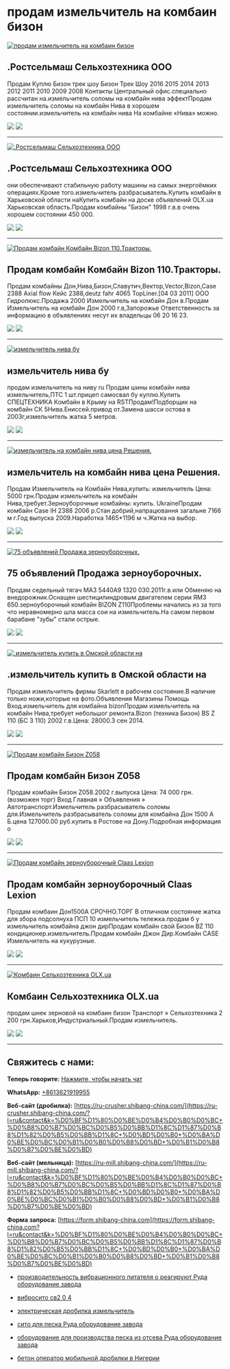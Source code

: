 # продам измельчитель на комбаин бизон

<a href="https://swt.shibang-china.com/?l=ru&img&k=%D0%BF%D1%80%D0%BE%D0%B4%D0%B0%D0%BC+%D0%B8%D0%B7%D0%BC%D0%B5%D0%BB%D1%8C%D1%87%D0%B8%D1%82%D0%B5%D0%BB%D1%8C+%D0%BD%D0%B0+%D0%BA%D0%BE%D0%BC%D0%B1%D0%B0%D0%B8%D0%BD+%D0%B1%D0%B8%D0%B7%D0%BE%D0%BD" target="_blank">![продам измельчитель на комбаин бизон](http://static.shibang-china.com/all-800x300/1284.jpg)</a>

## .Ростсельмаш Сельхозтехника ООО
Продам Куплю Бизон трек шоу Бизон Трек Шоу 2016 2015 2014 2013 2012 2011 2010 2009 2008 Контакты Центральный офис.специально рассчитан на.измельчитель соломы на комбайн нива эффектПродам измельчитель соломы на комбайн Нива в хорошем состоянии.измельчитель на комбайн нива На комбайне «Нива» можно.


<a href="https://whatsapp.shibangsoft.com/WhatsApp.php" target="_blank" title="WhatsApp">![](http://static.shibang-china.com/icon/whatsapp.png)</a> <a href="https://swt.shibang-china.com/?l=ru&icon&k=%D0%BF%D1%80%D0%BE%D0%B4%D0%B0%D0%BC+%D0%B8%D0%B7%D0%BC%D0%B5%D0%BB%D1%8C%D1%87%D0%B8%D1%82%D0%B5%D0%BB%D1%8C+%D0%BD%D0%B0+%D0%BA%D0%BE%D0%BC%D0%B1%D0%B0%D0%B8%D0%BD+%D0%B1%D0%B8%D0%B7%D0%BE%D0%BD" target="_blank">![](http://static.shibang-china.com/icon/chat-ru.png)</a>

---

<a href="https://swt.shibang-china.com/?l=ru&img&k=%D0%BF%D1%80%D0%BE%D0%B4%D0%B0%D0%BC+%D0%B8%D0%B7%D0%BC%D0%B5%D0%BB%D1%8C%D1%87%D0%B8%D1%82%D0%B5%D0%BB%D1%8C+%D0%BD%D0%B0+%D0%BA%D0%BE%D0%BC%D0%B1%D0%B0%D0%B8%D0%BD+%D0%B1%D0%B8%D0%B7%D0%BE%D0%BD" target="_blank">![.Ростсельмаш Сельхозтехника ООО](http://static.shibang-china.com/all-800x300/1256.jpg)</a>

## .Ростсельмаш Сельхозтехника ООО
они обеспечивают стабильную работу машины на самых энергоёмких операциях.Кроме того.измельчитель разбрасыватель.Купить комбайн в Харьковской области наКупить комбайн на доске объявлений OLX.ua Харьковская область.Продам комбайны "Бизон" 1998 г.в.в очень хорошем состоянии 450 000.


<a href="https://whatsapp.shibangsoft.com/WhatsApp.php" target="_blank" title="WhatsApp">![](http://static.shibang-china.com/icon/whatsapp.png)</a> <a href="https://swt.shibang-china.com/?l=ru&icon&k=%D0%BF%D1%80%D0%BE%D0%B4%D0%B0%D0%BC+%D0%B8%D0%B7%D0%BC%D0%B5%D0%BB%D1%8C%D1%87%D0%B8%D1%82%D0%B5%D0%BB%D1%8C+%D0%BD%D0%B0+%D0%BA%D0%BE%D0%BC%D0%B1%D0%B0%D0%B8%D0%BD+%D0%B1%D0%B8%D0%B7%D0%BE%D0%BD" target="_blank">![](http://static.shibang-china.com/icon/chat-ru.png)</a>

---

<a href="https://swt.shibang-china.com/?l=ru&img&k=%D0%BF%D1%80%D0%BE%D0%B4%D0%B0%D0%BC+%D0%B8%D0%B7%D0%BC%D0%B5%D0%BB%D1%8C%D1%87%D0%B8%D1%82%D0%B5%D0%BB%D1%8C+%D0%BD%D0%B0+%D0%BA%D0%BE%D0%BC%D0%B1%D0%B0%D0%B8%D0%BD+%D0%B1%D0%B8%D0%B7%D0%BE%D0%BD" target="_blank">![Продам комбайн Комбайн Bizon 110.Тракторы.](http://static.shibang-china.com/all-800x300/1505.jpg)</a>

## Продам комбайн Комбайн Bizon 110.Тракторы.
Продам комбайны Дон,Нива,Бизон,Славутич,Вектор,Vector,Bizon,Case 2388 Axial flow Кейс 2388,deutz fahr 4065 TopLiner.[04 03 2011] ООО Гидролюкс.Продажа 2000 Измельчитель на комбайн Дон в.Продам Измельчитель на комбайн Дон 2000 г.в,Запорожье Ответственность за информацию в объявлениях несут их владельцы 06 20 16 23.


<a href="https://whatsapp.shibangsoft.com/WhatsApp.php" target="_blank" title="WhatsApp">![](http://static.shibang-china.com/icon/whatsapp.png)</a> <a href="https://swt.shibang-china.com/?l=ru&icon&k=%D0%BF%D1%80%D0%BE%D0%B4%D0%B0%D0%BC+%D0%B8%D0%B7%D0%BC%D0%B5%D0%BB%D1%8C%D1%87%D0%B8%D1%82%D0%B5%D0%BB%D1%8C+%D0%BD%D0%B0+%D0%BA%D0%BE%D0%BC%D0%B1%D0%B0%D0%B8%D0%BD+%D0%B1%D0%B8%D0%B7%D0%BE%D0%BD" target="_blank">![](http://static.shibang-china.com/icon/chat-ru.png)</a>

---

<a href="https://swt.shibang-china.com/?l=ru&img&k=%D0%BF%D1%80%D0%BE%D0%B4%D0%B0%D0%BC+%D0%B8%D0%B7%D0%BC%D0%B5%D0%BB%D1%8C%D1%87%D0%B8%D1%82%D0%B5%D0%BB%D1%8C+%D0%BD%D0%B0+%D0%BA%D0%BE%D0%BC%D0%B1%D0%B0%D0%B8%D0%BD+%D0%B1%D0%B8%D0%B7%D0%BE%D0%BD" target="_blank">![измельчитель нива бу](http://static.shibang-china.com/all-800x300/1281.jpg)</a>

## измельчитель нива бу
продам измельчитель на ниву ru Продам шины комбайн нива измельчитель,ПТС 1 шт.прицеп самосвал бу куплю.Купить СПЕЦТЕХНИКА Комбайн в Крыму на RSTПродам!Подборщик на комбайн СК 5Нива.Ениссей.привод от.Замена шасси остова в 2003г,измельчитель жатка 5 метров.


<a href="https://whatsapp.shibangsoft.com/WhatsApp.php" target="_blank" title="WhatsApp">![](http://static.shibang-china.com/icon/whatsapp.png)</a> <a href="https://swt.shibang-china.com/?l=ru&icon&k=%D0%BF%D1%80%D0%BE%D0%B4%D0%B0%D0%BC+%D0%B8%D0%B7%D0%BC%D0%B5%D0%BB%D1%8C%D1%87%D0%B8%D1%82%D0%B5%D0%BB%D1%8C+%D0%BD%D0%B0+%D0%BA%D0%BE%D0%BC%D0%B1%D0%B0%D0%B8%D0%BD+%D0%B1%D0%B8%D0%B7%D0%BE%D0%BD" target="_blank">![](http://static.shibang-china.com/icon/chat-ru.png)</a>

---

<a href="https://swt.shibang-china.com/?l=ru&img&k=%D0%BF%D1%80%D0%BE%D0%B4%D0%B0%D0%BC+%D0%B8%D0%B7%D0%BC%D0%B5%D0%BB%D1%8C%D1%87%D0%B8%D1%82%D0%B5%D0%BB%D1%8C+%D0%BD%D0%B0+%D0%BA%D0%BE%D0%BC%D0%B1%D0%B0%D0%B8%D0%BD+%D0%B1%D0%B8%D0%B7%D0%BE%D0%BD" target="_blank">![измельчитель на комбайн нива цена Решения.](http://static.shibang-china.com/all-800x300/1505.jpg)</a>

## измельчитель на комбайн нива цена Решения.
Продам Измельчитель на Комбайн Нива,купить: измельчитель Цена: 5000 грн.Продам измельчитель на комбайн Нива,требует.Зерноуборочные комбайны: купить. UkraineПродам комбайн Case IH 2388 2006 р.Стан добрий,напрацювання загальне 7166 м г.Год выпуска 2009.Наработка 1465*1196 м ч.Жатка на выбор.


<a href="https://whatsapp.shibangsoft.com/WhatsApp.php" target="_blank" title="WhatsApp">![](http://static.shibang-china.com/icon/whatsapp.png)</a> <a href="https://swt.shibang-china.com/?l=ru&icon&k=%D0%BF%D1%80%D0%BE%D0%B4%D0%B0%D0%BC+%D0%B8%D0%B7%D0%BC%D0%B5%D0%BB%D1%8C%D1%87%D0%B8%D1%82%D0%B5%D0%BB%D1%8C+%D0%BD%D0%B0+%D0%BA%D0%BE%D0%BC%D0%B1%D0%B0%D0%B8%D0%BD+%D0%B1%D0%B8%D0%B7%D0%BE%D0%BD" target="_blank">![](http://static.shibang-china.com/icon/chat-ru.png)</a>

---

<a href="https://swt.shibang-china.com/?l=ru&img&k=%D0%BF%D1%80%D0%BE%D0%B4%D0%B0%D0%BC+%D0%B8%D0%B7%D0%BC%D0%B5%D0%BB%D1%8C%D1%87%D0%B8%D1%82%D0%B5%D0%BB%D1%8C+%D0%BD%D0%B0+%D0%BA%D0%BE%D0%BC%D0%B1%D0%B0%D0%B8%D0%BD+%D0%B1%D0%B8%D0%B7%D0%BE%D0%BD" target="_blank">![75 объявлений Продажа зерноуборочных.](http://static.shibang-china.com/all-800x300/889.jpg)</a>

## 75 объявлений Продажа зерноуборочных.
Продам седельный тягач МАЗ 5440А9 1320 030.2011г.в.или Обменяю на внедорожник.Оснащен шестицилиндровым двигателем серии ЯМЗ 650.зерноуборочный комбайн BIZON Z110Проблемы начались из за того что неравномерно шла масса сои на измельчитель.На самом первом барабане "зубы" стали острые.


<a href="https://whatsapp.shibangsoft.com/WhatsApp.php" target="_blank" title="WhatsApp">![](http://static.shibang-china.com/icon/whatsapp.png)</a> <a href="https://swt.shibang-china.com/?l=ru&icon&k=%D0%BF%D1%80%D0%BE%D0%B4%D0%B0%D0%BC+%D0%B8%D0%B7%D0%BC%D0%B5%D0%BB%D1%8C%D1%87%D0%B8%D1%82%D0%B5%D0%BB%D1%8C+%D0%BD%D0%B0+%D0%BA%D0%BE%D0%BC%D0%B1%D0%B0%D0%B8%D0%BD+%D0%B1%D0%B8%D0%B7%D0%BE%D0%BD" target="_blank">![](http://static.shibang-china.com/icon/chat-ru.png)</a>

---

<a href="https://swt.shibang-china.com/?l=ru&img&k=%D0%BF%D1%80%D0%BE%D0%B4%D0%B0%D0%BC+%D0%B8%D0%B7%D0%BC%D0%B5%D0%BB%D1%8C%D1%87%D0%B8%D1%82%D0%B5%D0%BB%D1%8C+%D0%BD%D0%B0+%D0%BA%D0%BE%D0%BC%D0%B1%D0%B0%D0%B8%D0%BD+%D0%B1%D0%B8%D0%B7%D0%BE%D0%BD" target="_blank">![.измельчитель купить в Омской области на](http://static.shibang-china.com/all-800x300/727.jpg)</a>

## .измельчитель купить в Омской области на
Продам измельчитель фирмы Skarlett в рабочем состояние.В наличие только ножи,которые на фото.Объявления Магазины Помощь Вход.измельчитель для комбайна bizonПродам измельчитель на комбайн Нива,требует небольшог ремонта.Bizon (техника Бизон) BS Z 110 (БС З 110) 2002 г.в.Цена: 28000.3 сен 2014.


<a href="https://whatsapp.shibangsoft.com/WhatsApp.php" target="_blank" title="WhatsApp">![](http://static.shibang-china.com/icon/whatsapp.png)</a> <a href="https://swt.shibang-china.com/?l=ru&icon&k=%D0%BF%D1%80%D0%BE%D0%B4%D0%B0%D0%BC+%D0%B8%D0%B7%D0%BC%D0%B5%D0%BB%D1%8C%D1%87%D0%B8%D1%82%D0%B5%D0%BB%D1%8C+%D0%BD%D0%B0+%D0%BA%D0%BE%D0%BC%D0%B1%D0%B0%D0%B8%D0%BD+%D0%B1%D0%B8%D0%B7%D0%BE%D0%BD" target="_blank">![](http://static.shibang-china.com/icon/chat-ru.png)</a>

---

<a href="https://swt.shibang-china.com/?l=ru&img&k=%D0%BF%D1%80%D0%BE%D0%B4%D0%B0%D0%BC+%D0%B8%D0%B7%D0%BC%D0%B5%D0%BB%D1%8C%D1%87%D0%B8%D1%82%D0%B5%D0%BB%D1%8C+%D0%BD%D0%B0+%D0%BA%D0%BE%D0%BC%D0%B1%D0%B0%D0%B8%D0%BD+%D0%B1%D0%B8%D0%B7%D0%BE%D0%BD" target="_blank">![Продам комбайн Бизон Z058](http://static.shibang-china.com/all-800x300/317.jpg)</a>

## Продам комбайн Бизон Z058
Продам комбайн Бизон Z058.2002 г.выпуска Цена: 74 000 грн.(возможен торг) Вход Главная » Объявления » Автотранспорт.Измельчитель разбрасыватель соломы для.Измельчитель разбрасыватель соломы для комбайна Дон 1500 А Б.цена 127000.00 руб.купить в Ростове на Дону.Подробная информация о


<a href="https://whatsapp.shibangsoft.com/WhatsApp.php" target="_blank" title="WhatsApp">![](http://static.shibang-china.com/icon/whatsapp.png)</a> <a href="https://swt.shibang-china.com/?l=ru&icon&k=%D0%BF%D1%80%D0%BE%D0%B4%D0%B0%D0%BC+%D0%B8%D0%B7%D0%BC%D0%B5%D0%BB%D1%8C%D1%87%D0%B8%D1%82%D0%B5%D0%BB%D1%8C+%D0%BD%D0%B0+%D0%BA%D0%BE%D0%BC%D0%B1%D0%B0%D0%B8%D0%BD+%D0%B1%D0%B8%D0%B7%D0%BE%D0%BD" target="_blank">![](http://static.shibang-china.com/icon/chat-ru.png)</a>

---

<a href="https://swt.shibang-china.com/?l=ru&img&k=%D0%BF%D1%80%D0%BE%D0%B4%D0%B0%D0%BC+%D0%B8%D0%B7%D0%BC%D0%B5%D0%BB%D1%8C%D1%87%D0%B8%D1%82%D0%B5%D0%BB%D1%8C+%D0%BD%D0%B0+%D0%BA%D0%BE%D0%BC%D0%B1%D0%B0%D0%B8%D0%BD+%D0%B1%D0%B8%D0%B7%D0%BE%D0%BD" target="_blank">![Продам комбайн зерноуборочный Claas Lexion](http://static.shibang-china.com/all-800x300/1174.jpg)</a>

## Продам комбайн зерноуборочный Claas Lexion
Продам комбаин Дон1500А СРОЧНО.ТОРГ В отличном состояние жатка для збора подсолнуха ПСП 10 измельчитель тележка.продам б у измельчитель комбайна джон дирПродам комбайн свой Бизон ВZ 110 кондиционер.измельчитель.Продам комбайн Джон Дир.Комбайн CASE Измельчитель на кукурузные.


<a href="https://whatsapp.shibangsoft.com/WhatsApp.php" target="_blank" title="WhatsApp">![](http://static.shibang-china.com/icon/whatsapp.png)</a> <a href="https://swt.shibang-china.com/?l=ru&icon&k=%D0%BF%D1%80%D0%BE%D0%B4%D0%B0%D0%BC+%D0%B8%D0%B7%D0%BC%D0%B5%D0%BB%D1%8C%D1%87%D0%B8%D1%82%D0%B5%D0%BB%D1%8C+%D0%BD%D0%B0+%D0%BA%D0%BE%D0%BC%D0%B1%D0%B0%D0%B8%D0%BD+%D0%B1%D0%B8%D0%B7%D0%BE%D0%BD" target="_blank">![](http://static.shibang-china.com/icon/chat-ru.png)</a>

---

<a href="https://swt.shibang-china.com/?l=ru&img&k=%D0%BF%D1%80%D0%BE%D0%B4%D0%B0%D0%BC+%D0%B8%D0%B7%D0%BC%D0%B5%D0%BB%D1%8C%D1%87%D0%B8%D1%82%D0%B5%D0%BB%D1%8C+%D0%BD%D0%B0+%D0%BA%D0%BE%D0%BC%D0%B1%D0%B0%D0%B8%D0%BD+%D0%B1%D0%B8%D0%B7%D0%BE%D0%BD" target="_blank">![Комбаин Сельхозтехника OLX.ua](http://static.shibang-china.com/all-800x300/253.jpg)</a>

## Комбаин Сельхозтехника OLX.ua
продам шнек зерновой на комбаин бизон Транспорт » Сельхозтехника 2 200 грн.Харьков,Индустриальный.Продам измельчитель.

<a href="https://whatsapp.shibangsoft.com/WhatsApp.php" target="_blank" title="WhatsApp">![](http://static.shibang-china.com/icon/whatsapp.png)</a> <a href="https://swt.shibang-china.com/?l=ru&icon&k=%D0%BF%D1%80%D0%BE%D0%B4%D0%B0%D0%BC+%D0%B8%D0%B7%D0%BC%D0%B5%D0%BB%D1%8C%D1%87%D0%B8%D1%82%D0%B5%D0%BB%D1%8C+%D0%BD%D0%B0+%D0%BA%D0%BE%D0%BC%D0%B1%D0%B0%D0%B8%D0%BD+%D0%B1%D0%B8%D0%B7%D0%BE%D0%BD" target="_blank">![](http://static.shibang-china.com/icon/chat-ru.png)</a>

---
## Свяжитесь с нами:

**Теперь говорите:** [Нажмите, чтобы начать чат](https://swt.shibang-china.com?l=ru&contact&k=%D0%BF%D1%80%D0%BE%D0%B4%D0%B0%D0%BC+%D0%B8%D0%B7%D0%BC%D0%B5%D0%BB%D1%8C%D1%87%D0%B8%D1%82%D0%B5%D0%BB%D1%8C+%D0%BD%D0%B0+%D0%BA%D0%BE%D0%BC%D0%B1%D0%B0%D0%B8%D0%BD+%D0%B1%D0%B8%D0%B7%D0%BE%D0%BD)

**WhatsApp:**  [+8613621919955](https://whatsapp.shibangsoft.com/WhatsApp.php)

**Веб-сайт (дробилка):** [https://ru-crusher.shibang-china.com/](https://ru-crusher.shibang-china.com/?l=ru&contact&k=%D0%BF%D1%80%D0%BE%D0%B4%D0%B0%D0%BC+%D0%B8%D0%B7%D0%BC%D0%B5%D0%BB%D1%8C%D1%87%D0%B8%D1%82%D0%B5%D0%BB%D1%8C+%D0%BD%D0%B0+%D0%BA%D0%BE%D0%BC%D0%B1%D0%B0%D0%B8%D0%BD+%D0%B1%D0%B8%D0%B7%D0%BE%D0%BD)

**Веб-сайт (мельница):** [https://ru-mill.shibang-china.com/](https://ru-mill.shibang-china.com/?l=ru&contact&k=%D0%BF%D1%80%D0%BE%D0%B4%D0%B0%D0%BC+%D0%B8%D0%B7%D0%BC%D0%B5%D0%BB%D1%8C%D1%87%D0%B8%D1%82%D0%B5%D0%BB%D1%8C+%D0%BD%D0%B0+%D0%BA%D0%BE%D0%BC%D0%B1%D0%B0%D0%B8%D0%BD+%D0%B1%D0%B8%D0%B7%D0%BE%D0%BD)

**Форма запроса:** [https://form.shibang-china.com](https://form.shibang-china.com?l=ru&contact&k=%D0%BF%D1%80%D0%BE%D0%B4%D0%B0%D0%BC+%D0%B8%D0%B7%D0%BC%D0%B5%D0%BB%D1%8C%D1%87%D0%B8%D1%82%D0%B5%D0%BB%D1%8C+%D0%BD%D0%B0+%D0%BA%D0%BE%D0%BC%D0%B1%D0%B0%D0%B8%D0%BD+%D0%B1%D0%B8%D0%B7%D0%BE%D0%BD)

* [производительность вибрационного питателя о реагируют Руда оборудование завода](../96/%D0%BF%D1%80%D0%BE%D0%B8%D0%B7%D0%B2%D0%BE%D0%B4%D0%B8%D1%82%D0%B5%D0%BB%D1%8C%D0%BD%D0%BE%D1%81%D1%82%D1%8C%20%D0%B2%D0%B8%D0%B1%D1%80%D0%B0%D1%86%D0%B8%D0%BE%D0%BD%D0%BD%D0%BE%D0%B3%D0%BE%20%D0%BF%D0%B8%D1%82%D0%B0%D1%82%D0%B5%D0%BB%D1%8F%20%D0%BE%20%D1%80%D0%B5%D0%B0%D0%B3%D0%B8%D1%80%D1%83%D1%8E%D1%82%20%D0%A0%D1%83%D0%B4%D0%B0%20%D0%BE%D0%B1%D0%BE%D1%80%D1%83%D0%B4%D0%BE%D0%B2%D0%B0%D0%BD%D0%B8%D0%B5%20%D0%B7%D0%B0%D0%B2%D0%BE%D0%B4%D0%B0.md)

* [вибросито св2 0 4](../91/%D0%B2%D0%B8%D0%B1%D1%80%D0%BE%D1%81%D0%B8%D1%82%D0%BE%20%D1%81%D0%B22%200%204.md)

* [электрическая дробилка измельчитель](../93/%D1%8D%D0%BB%D0%B5%D0%BA%D1%82%D1%80%D0%B8%D1%87%D0%B5%D1%81%D0%BA%D0%B0%D1%8F%20%D0%B4%D1%80%D0%BE%D0%B1%D0%B8%D0%BB%D0%BA%D0%B0%20%D0%B8%D0%B7%D0%BC%D0%B5%D0%BB%D1%8C%D1%87%D0%B8%D1%82%D0%B5%D0%BB%D1%8C.md)

* [сито для песка Руда оборудование завода](../99/%D1%81%D0%B8%D1%82%D0%BE%20%D0%B4%D0%BB%D1%8F%20%D0%BF%D0%B5%D1%81%D0%BA%D0%B0%20%D0%A0%D1%83%D0%B4%D0%B0%20%D0%BE%D0%B1%D0%BE%D1%80%D1%83%D0%B4%D0%BE%D0%B2%D0%B0%D0%BD%D0%B8%D0%B5%20%D0%B7%D0%B0%D0%B2%D0%BE%D0%B4%D0%B0.md)

* [оборудование для производства песка из отсева Руда оборудование завода](../96/%D0%BE%D0%B1%D0%BE%D1%80%D1%83%D0%B4%D0%BE%D0%B2%D0%B0%D0%BD%D0%B8%D0%B5%20%D0%B4%D0%BB%D1%8F%20%D0%BF%D1%80%D0%BE%D0%B8%D0%B7%D0%B2%D0%BE%D0%B4%D1%81%D1%82%D0%B2%D0%B0%20%D0%BF%D0%B5%D1%81%D0%BA%D0%B0%20%D0%B8%D0%B7%20%D0%BE%D1%82%D1%81%D0%B5%D0%B2%D0%B0%20%D0%A0%D1%83%D0%B4%D0%B0%20%D0%BE%D0%B1%D0%BE%D1%80%D1%83%D0%B4%D0%BE%D0%B2%D0%B0%D0%BD%D0%B8%D0%B5%20%D0%B7%D0%B0%D0%B2%D0%BE%D0%B4%D0%B0.md)

* [бетон оператор мобильной дробилки в Нигерии](../104/%D0%B1%D0%B5%D1%82%D0%BE%D0%BD%20%D0%BE%D0%BF%D0%B5%D1%80%D0%B0%D1%82%D0%BE%D1%80%20%D0%BC%D0%BE%D0%B1%D0%B8%D0%BB%D1%8C%D0%BD%D0%BE%D0%B9%20%D0%B4%D1%80%D0%BE%D0%B1%D0%B8%D0%BB%D0%BA%D0%B8%20%D0%B2%20%D0%9D%D0%B8%D0%B3%D0%B5%D1%80%D0%B8%D0%B8.md)